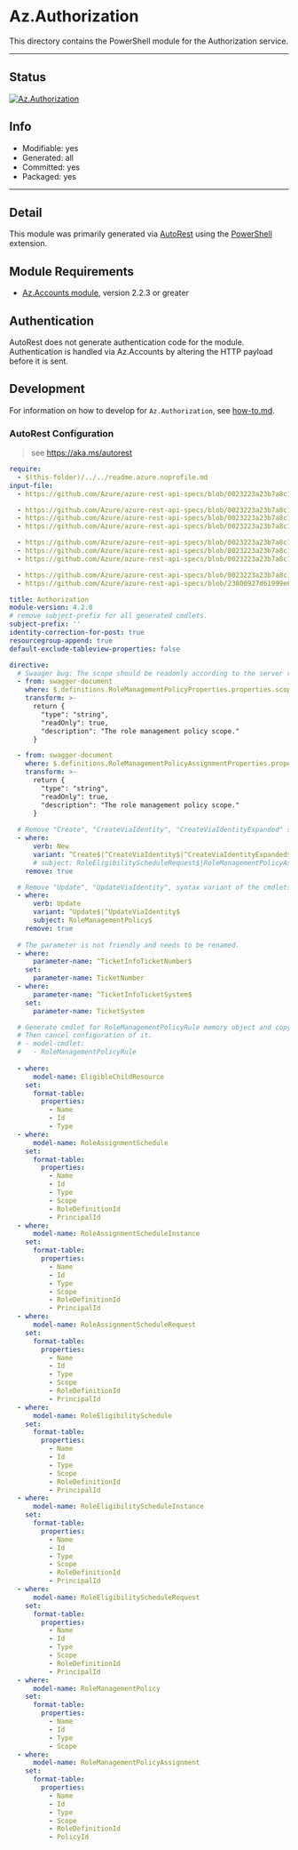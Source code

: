 <!-- region Generated -->
# Az.Authorization
This directory contains the PowerShell module for the Authorization service.

---
## Status
[![Az.Authorization](https://img.shields.io/powershellgallery/v/Az.Authorization.svg?style=flat-square&label=Az.Authorization "Az.Authorization")](https://www.powershellgallery.com/packages/Az.Authorization/)

## Info
- Modifiable: yes
- Generated: all
- Committed: yes
- Packaged: yes

---
## Detail
This module was primarily generated via [AutoRest](https://github.com/Azure/autorest) using the [PowerShell](https://github.com/Azure/autorest.powershell) extension.

## Module Requirements
- [Az.Accounts module](https://www.powershellgallery.com/packages/Az.Accounts/), version 2.2.3 or greater

## Authentication
AutoRest does not generate authentication code for the module. Authentication is handled via Az.Accounts by altering the HTTP payload before it is sent.

## Development
For information on how to develop for `Az.Authorization`, see [how-to.md](how-to.md).
<!-- endregion -->

### AutoRest Configuration
> see https://aka.ms/autorest

``` yaml
require:
  - $(this-folder)/../../readme.azure.noprofile.md
input-file:
  - https://github.com/Azure/azure-rest-api-specs/blob/0023223a23b7a8c1693f7d88678787e50fee6c96/specification/authorization/resource-manager/Microsoft.Authorization/preview/2020-10-01-preview/EligibleChildResources.json

  - https://github.com/Azure/azure-rest-api-specs/blob/0023223a23b7a8c1693f7d88678787e50fee6c96/specification/authorization/resource-manager/Microsoft.Authorization/preview/2020-10-01-preview/RoleAssignmentSchedule.json
  - https://github.com/Azure/azure-rest-api-specs/blob/0023223a23b7a8c1693f7d88678787e50fee6c96/specification/authorization/resource-manager/Microsoft.Authorization/preview/2020-10-01-preview/RoleAssignmentScheduleInstance.json
  - https://github.com/Azure/azure-rest-api-specs/blob/0023223a23b7a8c1693f7d88678787e50fee6c96/specification/authorization/resource-manager/Microsoft.Authorization/preview/2020-10-01-preview/RoleAssignmentScheduleRequest.json

  - https://github.com/Azure/azure-rest-api-specs/blob/0023223a23b7a8c1693f7d88678787e50fee6c96/specification/authorization/resource-manager/Microsoft.Authorization/preview/2020-10-01-preview/RoleEligibilitySchedule.json
  - https://github.com/Azure/azure-rest-api-specs/blob/0023223a23b7a8c1693f7d88678787e50fee6c96/specification/authorization/resource-manager/Microsoft.Authorization/preview/2020-10-01-preview/RoleEligibilityScheduleInstance.json
  - https://github.com/Azure/azure-rest-api-specs/blob/0023223a23b7a8c1693f7d88678787e50fee6c96/specification/authorization/resource-manager/Microsoft.Authorization/preview/2020-10-01-preview/RoleEligibilityScheduleRequest.json

  - https://github.com/Azure/azure-rest-api-specs/blob/0023223a23b7a8c1693f7d88678787e50fee6c96/specification/authorization/resource-manager/Microsoft.Authorization/preview/2020-10-01-preview/RoleManagementPolicy.json
  - https://github.com/Azure/azure-rest-api-specs/blob/23800927d61999e655f6fd7fd054deaa80385683/specification/authorization/resource-manager/Microsoft.Authorization/preview/2020-10-01-preview/RoleManagementPolicyAssignment.json

title: Authorization
module-version: 4.2.0
# remove subject-prefix for all generated cmdlets.
subject-prefix: ''
identity-correction-for-post: true
resourcegroup-append: true
default-exclude-tableview-properties: false

directive:
  # Swaager bug: The scope should be readonly according to the server response.
  - from: swagger-document
    where: $.definitions.RoleManagementPolicyProperties.properties.scope
    transform: >-
      return {
        "type": "string",
        "readOnly": true,
        "description": "The role management policy scope."
      }

  - from: swagger-document
    where: $.definitions.RoleManagementPolicyAssignmentProperties.properties.scope
    transform: >-
      return {
        "type": "string",
        "readOnly": true,
        "description": "The role management policy scope."
      }
      
  # Remove "Create", "CreateViaIdentity", "CreateViaIdentityExpanded" syntax variant of the cmdlets. Because of new cmdlet does unsupport.
  - where:
      verb: New
      variant: ^Create$|^CreateViaIdentity$|^CreateViaIdentityExpanded$
      # subject: RoleEligibilityScheduleRequest$|RoleManagementPolicyAssignment$
    remove: true

  # Remove "Update", "UpdateViaIdentity", syntax variant of the cmdlets. Because of update cmdlet does unsupport.
  - where:
      verb: Update
      variant: ^Update$|^UpdateViaIdentity$
      subject: RoleManagementPolicy$
    remove: true
  
  # The parameter is not friendly and needs to be renamed.
  - where:
      parameter-name: ^TicketInfoTicketNumber$
    set:
      parameter-name: TicketNumber
  - where:
      parameter-name: ^TicketInfoTicketSystem$
    set:
      parameter-name: TicketSystem

  # Generate cmdlet for RoleManagementPolicyRule memory object and copy to the custom folder for rename cmdlet(New-AzAuthorizationRoleManagementPolicyRuleObject --> New-AzRoleManagementPolicyRuleObject).
  # Then cancel configuration of it.   
  # - model-cmdlet:
  #   - RoleManagementPolicyRule
  
  - where:
      model-name: EligibleChildResource
    set:
      format-table:
        properties:
          - Name
          - Id
          - Type
  - where:
      model-name: RoleAssignmentSchedule
    set:
      format-table:
        properties:
          - Name
          - Id
          - Type
          - Scope
          - RoleDefinitionId
          - PrincipalId
  - where:
      model-name: RoleAssignmentScheduleInstance
    set:
      format-table:
        properties:
          - Name
          - Id
          - Type
          - Scope
          - RoleDefinitionId
          - PrincipalId
  - where:
      model-name: RoleAssignmentScheduleRequest
    set:
      format-table:
        properties:
          - Name
          - Id
          - Type
          - Scope
          - RoleDefinitionId
          - PrincipalId
  - where:
      model-name: RoleEligibilitySchedule
    set:
      format-table:
        properties:
          - Name
          - Id
          - Type
          - Scope
          - RoleDefinitionId
          - PrincipalId
  - where:
      model-name: RoleEligibilityScheduleInstance
    set:
      format-table:
        properties:
          - Name
          - Id
          - Type
          - Scope
          - RoleDefinitionId
          - PrincipalId
  - where:
      model-name: RoleEligibilityScheduleRequest
    set:
      format-table:
        properties:
          - Name
          - Id
          - Type
          - Scope
          - RoleDefinitionId
          - PrincipalId
  - where:
      model-name: RoleManagementPolicy
    set:
      format-table:
        properties:
          - Name
          - Id
          - Type
          - Scope
  - where:
      model-name: RoleManagementPolicyAssignment
    set:
      format-table:
        properties:
          - Name
          - Id
          - Type
          - Scope
          - RoleDefinitionId
          - PolicyId
          
```
